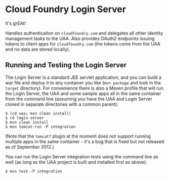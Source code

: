 # Cloud Foundry Login Server

It's grEAt!

Handles authentication on `cloudfoundry.com` and delegates all other
identity management tasks to the UAA.  Also provides OAuth2 endpoints
issuing tokens to client apps for `cloudfoundry.com` (the tokens come
from the UAA and no data are stored locally).

## Running and Testing the Login Server

The Login Server is a standard JEE servlet application, and you can
build a war file and deploy it to any container you like (`mvn
package` and look in the `target` directory).  For convenience there
is also a Maven profile that will run the Login Server, the UAA and
some sample apps all in the same container from the command line
(assuming you have the UAA and Login Server cloned in separate
directories with a common parent):

    $ (cd uaa; mvn clean install)
    $ cd login-server
    $ mvn clean install
    $ mvn tomcat:run -P integration

(Note that the `tomcat7` plugin at the moment does not support running
multiple apps in the same container - it's a bug that is fixed but not
released as of September 2012.)

You can run the Login Server integration tests using the command line
as well (as long as the UAA project is built and installed first as
above):

    $ mvn test -P integration

